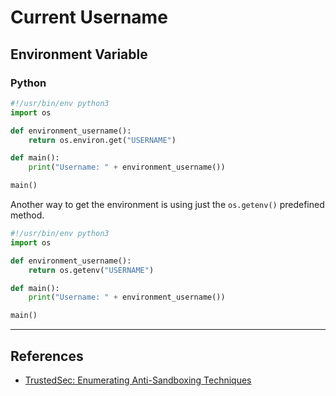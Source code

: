 # Current Username

## Environment Variable

### Python

```python
#!/usr/bin/env python3
import os

def environment_username():
	return os.environ.get("USERNAME")

def main():
	print("Username: " + environment_username())

main()
```

Another way to get the environment is using just the `os.getenv()` predefined method.

```python
#!/usr/bin/env python3
import os

def environment_username():
	return os.getenv("USERNAME")

def main():
	print("Username: " + environment_username())

main()
```

---
## References

- [TrustedSec: Enumerating Anti-Sandboxing Techniques](https://trustedsec.com/blog/enumerating-anti-sandboxing-techniques)